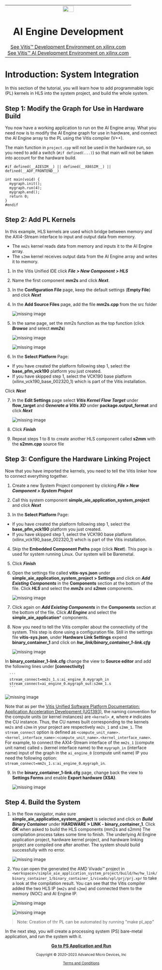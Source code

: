 <table class="sphinxhide" width="100%">
 <tr width="100%">
    <td align="center"><img src="https://raw.githubusercontent.com/Xilinx/Image-Collateral/main/xilinx-logo.png" width="30%"/><h1>AI Engine Development</h1>
    <a href="https://www.xilinx.com/products/design-tools/vitis.html">See Vitis™ Development Environment on xilinx.com</br></a>
    <a href="https://www.xilinx.com/products/design-tools/vitis/vitis-ai.html">See Vitis™ AI Development Environment on xilinx.com</a>
    </td>
 </tr>
</table>

# Introduction: System Integration

In this section of the tutorial, you will learn how to add programmable logic (PL) kernels in HLS into the system project, and build the whole system.

## Step 1: Modify the Graph for Use in Hardware Build

You now have a working application to run on the AI Engine array. What you need now is to modify the AI Engine graph for use in hardware, and connect the AI Engine array to the PL using the Vitis compiler (V++).

The main function in `project.cpp` will not be used in the hardware run, so you need to add a switch (`#if defined(...)`) so that main will not be taken into account for the hardware build.

```
#if defined(__AIESIM__) || defined(__X86SIM__) || defined(__ADF_FRONTEND__)

int main(void) {
  mygraph.init();
  mygraph.run(4);
  mygraph.end();
  return 0;
}
#endif
```

## Step 2: Add PL Kernels

In this example, HLS kernels are used which bridge between memory and the AXI4-Stream interface to input and output data from memory.

* The `mm2s` kernel reads data from memory and inputs it to the AI Engine array.
* The `s2mm` kernel receives output data from the AI Engine array and writes it to memory.

1. In the Vitis Unified IDE click ***File > New Component > HLS***

2. Name the first component **mm2s** and click ***Next***.

3. In the **Configuration File** page, keep the default settings (**Empty File**) and click ***Next***

4. In the **Add Source Files** page, add the file **mm2s.cpp** from the src folder

      ![missing image](images/232_mm2s_comp.jpg)

5. In the same page, set the mm2s function as the top function (click ***Browse*** and select ***mm2s***)

      ![missing image](images/232_mm2s_comp2.jpg)

      ![missing image](images/232_mm2s_comp3.jpg)

6. In the **Select Platform** Page:
* If you have created the platform following step 1, select the **base_pfm_vck190** platform you just created.
* If you have skipped step 1, select the VCK190 base platform (xilinx_vck190_base_002320_1) which is part of the Vitis installation.

 Click ***Next***

7. In the **Edit Settings** page select ***Vitis Kernel Flow Target*** under **flow_target** and ***Generate a Vitis XO*** under **package.output_format** and click ***Next***

      ![missing image](images/232_mm2s_comp4.jpg)

8. Click ***Finish***

9. Repeat steps 1 to 8 to create another HLS component called **s2mm** with the **s2mm.cpp** source file

## Step 3: Configure the Hardware Linking Project

Now that you have imported the kernels, you need to tell the Vitis linker how to connect everything together.

1. Create a new System Project component by clicking ***File > New Component > System Project***

2. Call this system component **simple_aie_application_system_project** and click ***Next***

3. In the **Select Platform** Page:
* If you have created the platform following step 1, select the **base_pfm_vck190** platform you just created.
* If you have skipped step 1, select the VCK190 base platform (xilinx_vck190_base_002320_1) which is part of the Vitis installation.

4. Skip the **Embedded Component Paths** page (click ***Next***). This page is used for system running Linux. Our system will be Baremetal.

5. Click ***Finish***

6. Open the settings file called **vitis-sys.json** under **simple_aie_application_system_project > Settings** and click on ***Add Existing Components*** in the **Components** section at the bottom of the file. Click ***HLS*** and select the ***mm2s*** and ***s2mm*** components.

      ![missing image](images/232_sys_proj.jpg)

7.  Click again on ***Add Existing Components*** in the **Components** section at the bottom of the file. Click ***AI Engine*** and select the **simple_aie_application*** components.

8. Now you need to tell the Vitis compiler about the connectivity of the system. This step is done using a configuration file. Still in the settings file **vitis-sys.json**, under **Hardware Link Settings** expend **binary_container_1** and click on ***hw_link/binary_container_1-link.cfg***

      ![missing image](images/232_cfg_file.jpg)

In **binary_container_1-link.cfg** change the view to **Source editor** and add the following lines under **[connectivity]**

      ```
      stream_connect=mm2s_1.s:ai_engine_0.mygraph_in
      stream_connect=ai_engine_0.mygraph_out:s2mm_1.s
      ```
![missing image](images/232_cfg_file1.jpg)

Note that as per the [Vitis Unified Software Platform Documentation: Application Acceleration Development (UG1393)](https://docs.xilinx.com/r/en-US/ug1393-vitis-application-acceleration/connectivity-Options), the naming convention for the compute units (or kernel instances) are `<kernel>_#`, where `#` indicates the CU instance. Thus, the CU names built corresponding to the kernels `mm2s` and `s2mm` in your project are respectively `mm2s_1` and `s2mm_1`. The `stream_connect` option is defined as `<compute_unit_name>.<kernel_interface_name>:<compute_unit_name>.<kernel_interface_name>`. For example, to connect the AXI4-Stream interface of the `mm2s_1` (compute unit name) called `s` (kernel interface name) to the `mygraph_in` (interface name) input of the graph in the `ai_engine_0` (compute unit name) IP you need the following option: `stream_connect=mm2s_1.s:ai_engine_0.mygraph_in`.

9. In the **binary_container_1-link.cfg** page, change back the view to **Settings Forms** and enable **Export hardware (XSA)**.

      ![missing image](images/232_cfg_file2.jpg)

## Step 4. Build the System

1. In the flow navigator, make sure **simple_aie_application_system_project** is selected and click on ***Build Binary Container*** under **HARDWARE > LINK - binary_container_1**. Click ***OK*** when asked to build the HLS components (mm2s and s2mm)
The compilation process takes some time to finish. The underlying AI Engine application project, hardware kernel project, and hardware linking project are compiled one after another. The system should build successfully with no error.

      ![missing image](images/232_system_build.jpg)

2. You can open the generated the AMD Vivado™ project in `<workspace>/simple_aie_application_system_project/build/hw/hw_link/binary_container_1/binary_container_1/vivado/vpl/prj/prj.xpr` to take a look at the compilation result. You can see that the Vitis compiler added the two HLS IP (`mm2s` and `s2mm`) and connected them to the memory (NOC) and AI Engine IP.

      ![missing image](images/232_vivado_prj.jpg)

      ![missing image](images/232_vivado_prj2.jpg)

> Note:  Creation of thr PL can be automated by running "make pl_app"

In the next step, you will create a processing system (PS) bare-metal application, and run the system with it.

<p align="center"><b><a href="./04-ps_application_creation_run_all.md">Go to PS Application and Run</a></b></p>

<p class="sphinxhide" align="center"><sub>Copyright © 2020–2023 Advanced Micro Devices, Inc</sub></p>

<p class="sphinxhide" align="center"><sup><a href="https://www.amd.com/en/corporate/copyright">Terms and Conditions</a></sup></p>
